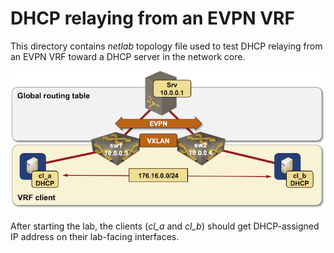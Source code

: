 # DHCP relaying from an EVPN VRF

This directory contains *netlab* topology file used to test DHCP relaying from an EVPN VRF toward a DHCP server in the network core.

![DHCP relaying topology](evpn-dhcp-relay.png)

After starting the lab, the clients (*cl_a* and *cl_b*) should get DHCP-assigned IP address on their lab-facing interfaces.

